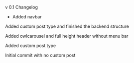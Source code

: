 v 0.1 Changelog
- Added navbar


Added custom post type and finished the backend structure

Added owlcarousel and full height header without menu bar

Added custom post type

Initial commit with no custom post









